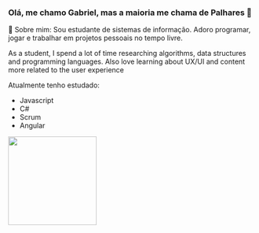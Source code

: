 ### Olá, me chamo Gabriel, mas a maioria me chama de **Palhares** 👋

💬 Sobre mim:
Sou estudante de sistemas de informação. Adoro programar, jogar e trabalhar em projetos pessoais no tempo livre.

As a student, I spend a lot of time researching algorithms, data structures and programming languages. Also love learning about UX/UI and content more related to the user experience


Atualmente tenho estudado:
- Javascript
- C#
- Scrum
- Angular
<img height="180em" src="https://github-readme-stats.vercel.app/api?username=gabrielplhrs&show_icons=true&hide_border=true&&count_private=true&include_all_commits=true" />
